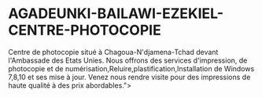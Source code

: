# AGADEUNKI-BAILAWI-EZEKIEL-CENTRE-PHOTOCOPIE
Centre de photocopie situé à Chagoua-N'djamena-Tchad devant l'Ambassade  des Etats Unies. Nous offrons des services d'impression, de photocopie et de numérisation,Reluire,plastification,Installation de Windows 7,8,10 et ses mise à jour. Venez nous rendre visite pour des impressions de haute qualité à des prix abordables.">

